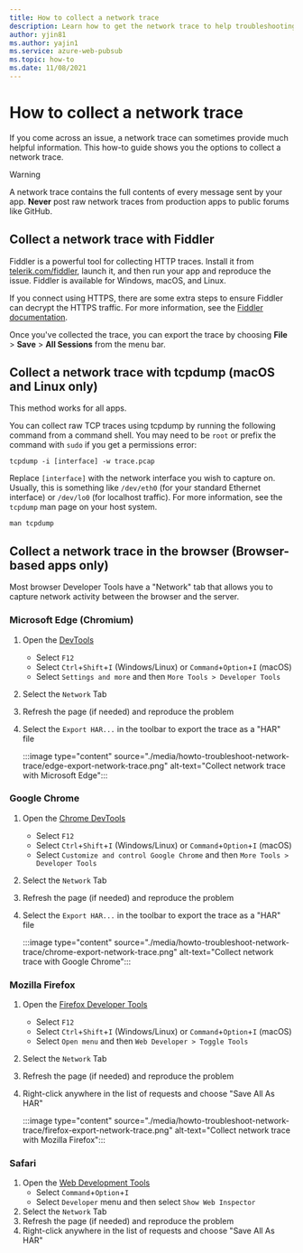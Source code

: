 ```yaml
---
title: How to collect a network trace
description: Learn how to get the network trace to help troubleshooting
author: yjin81
ms.author: yajin1
ms.service: azure-web-pubsub
ms.topic: how-to 
ms.date: 11/08/2021
---
```


# How to collect a network trace

If you come across an issue, a network trace can sometimes provide much helpful information. This how-to guide shows you the options to collect a network trace.

> [!WARNING]
> A network trace contains the full contents of every message sent by your app. **Never** post raw network traces from production apps to public forums like GitHub.

## Collect a network trace with Fiddler

Fiddler is a powerful tool for collecting HTTP traces. Install it from [telerik.com/fiddler](https://www.telerik.com/fiddler), launch it, and then run your app and reproduce the issue. Fiddler is available for Windows, macOS, and Linux. 

If you connect using HTTPS, there are some extra steps to ensure Fiddler can decrypt the HTTPS traffic. For more information, see the [Fiddler documentation](https://docs.telerik.com/fiddler/Configure-Fiddler/Tasks/DecryptHTTPS).

Once you've collected the trace, you can export the trace by choosing **File** > **Save** > **All Sessions** from the menu bar.

## Collect a network trace with tcpdump (macOS and Linux only)

This method works for all apps.

You can collect raw TCP traces using tcpdump by running the following command from a command shell. You may need to be `root` or prefix the command with `sudo` if you get a permissions error:

```console
tcpdump -i [interface] -w trace.pcap
```

Replace `[interface]` with the network interface you wish to capture on. Usually, this is something like `/dev/eth0` (for your standard Ethernet interface) or `/dev/lo0` (for localhost traffic). For more information, see the `tcpdump` man page on your host system.

```console
man tcpdump
```

## Collect a network trace in the browser (Browser-based apps only)

Most browser Developer Tools have a "Network" tab that allows you to capture network activity between the browser and the server. 

### Microsoft Edge (Chromium)

1. Open the [DevTools](/microsoft-edge/devtools-guide-chromium/)
    * Select `F12` 
    * Select `Ctrl`+`Shift`+`I` \(Windows/Linux\) or `Command`+`Option`+`I` \(macOS\)
    * Select `Settings and more` and then `More Tools > Developer Tools`  
1. Select the `Network` Tab
1. Refresh the page (if needed) and reproduce the problem
1. Select the `Export HAR...` in the toolbar to export the trace as a "HAR" file

    :::image type="content" source="./media/howto-troubleshoot-network-trace/edge-export-network-trace.png" alt-text="Collect network trace with Microsoft Edge":::

### Google Chrome

1. Open the [Chrome DevTools](https://developers.google.com/web/tools/chrome-devtools)
    * Select `F12` 
    * Select `Ctrl`+`Shift`+`I` \(Windows/Linux\) or `Command`+`Option`+`I` \(macOS\)  
    * Select `Customize and control Google Chrome` and then `More Tools > Developer Tools`
1. Select the `Network` Tab
1. Refresh the page (if needed) and reproduce the problem
1. Select the `Export HAR...` in the toolbar to export the trace as a "HAR" file

    :::image type="content" source="./media/howto-troubleshoot-network-trace/chrome-export-network-trace.png" alt-text="Collect network trace with Google Chrome":::

### Mozilla Firefox

1. Open the [Firefox Developer Tools](https://developer.mozilla.org/en-US/docs/Tools)
    * Select `F12`
    * Select `Ctrl`+`Shift`+`I` \(Windows/Linux\) or `Command`+`Option`+`I` \(macOS\) 
    * Select `Open menu` and then `Web Developer > Toggle Tools`
1. Select the `Network` Tab
1. Refresh the page (if needed) and reproduce the problem
1. Right-click anywhere in the list of requests and choose "Save All As HAR"

    :::image type="content" source="./media/howto-troubleshoot-network-trace/firefox-export-network-trace.png" alt-text="Collect network trace with Mozilla Firefox":::

### Safari

1. Open the [Web Development Tools](https://developer.apple.com/safari/tools/)
    * Select `Command`+`Option`+`I`
    * Select `Developer` menu and then select `Show Web Inspector` 
1. Select the `Network` Tab
1. Refresh the page (if needed) and reproduce the problem
1. Right-click anywhere in the list of requests and choose "Save All As HAR"
